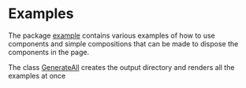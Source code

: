 # Examples

The package [example](https://github.com/gabrielchiquini/PDFCrate/tree/main/examples/src/main/java/pdfcrate/examples)
contains various examples of how to use components and simple compositions
that can be made to dispose the components in the page.

The class [GenerateAll](https://github.com/gabrielchiquini/PDFCrate/tree/main/examples/src/main/java/pdfcrate/examples/GenerateAll.java)
creates the output directory and renders all the examples at once
